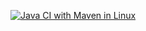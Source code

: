[![Java CI with Maven in Linux](https://github.com/MeIbtihajnaeem/github-ci-example/actions/workflows/maven.yml/badge.svg?branch=main)](https://github.com/MeIbtihajnaeem/github-ci-example/actions/workflows/maven.yml)
